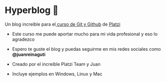 # Hyperblog 💚
Un blog increíble para el[ curso de Git y Github](https://platzi.com/cursos/git-github/ " curso de Git y Github") de [Platzi](https://platzi.com/ "Platzi")

* Este curso me puede aportar mucho para mi vida profesional y eso lo agradezco

* Espero te guste el blog y puedas seguirme en mis redes sociales como **@juanreinaguti**

* Creado por el increíble Platzi Team y Juan

* Incluye ejemplos en Windows, Linux y Mac